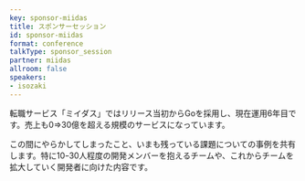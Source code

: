 ```yaml
---
key: sponsor-miidas
title: スポンサーセッション
id: sponsor-miidas
format: conference
talkType: sponsor_session
partner: miidas
allroom: false
speakers:
- isozaki
---
```

転職サービス「ミイダス」ではリリース当初からGoを採用し、現在運用6年目です。売上も0=>30億を超える規模のサービスになっています。

この間にやらかしてしまったこと、いまも残っている課題についての事例を共有します。特に10ｰ30人程度の開発メンバーを抱えるチームや、これからチームを拡大していく開発者に向けた内容です。